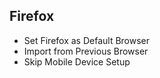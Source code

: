 ## Firefox

* Set Firefox as Default Browser
* Import from Previous Browser
* Skip Mobile Device Setup
